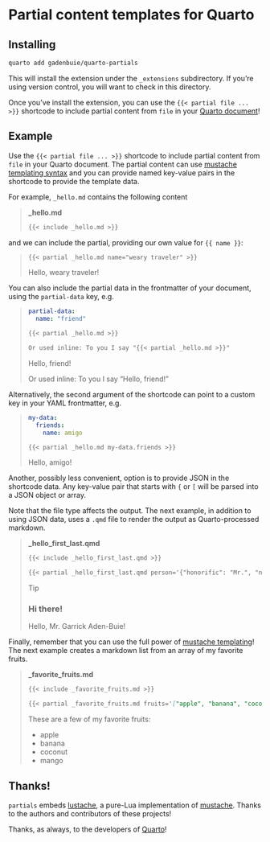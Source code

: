 # Partial content templates for Quarto


## Installing

``` bash
quarto add gadenbuie/quarto-partials
```

This will install the extension under the `_extensions` subdirectory. If
you’re using version control, you will want to check in this directory.

Once you’ve install the extension, you can use the
`{{< partial file ... >}}` shortcode to include partial content from
`file` in your [Quarto document](https://quarto.org)!

## Example

Use the `{{< partial file ... >}}` shortcode to include partial content
from `file` in your Quarto document. The partial content can use
[mustache templating syntax](https://mustache.github.io) and you can
provide named key-value pairs in the shortcode to provide the template
data.

For example, `_hello.md` contains the following content

> <div class="code-with-filename">
>
> **\_hello.md**
>
> ``` markdown
> {{< include _hello.md >}}
> ```
>
> </div>

and we can include the partial, providing our own value for
`{{ name }}`:

> ``` markdown
> {{< partial _hello.md name="weary traveler" >}}
> ```
>
> Hello, weary traveler!

You can also include the partial data in the frontmatter of your
document, using the `partial-data` key, e.g. 

> ``` yaml
> partial-data:
>   name: "friend"
> ```
>
> ``` markdown
> {{< partial _hello.md >}}
>
> Or used inline: To you I say "{{< partial _hello.md >}}"
> ```
>
> Hello, friend!
>
> Or used inline: To you I say “Hello, friend!”

Alternatively, the second argument of the shortcode can point to a
custom key in your YAML frontmatter, e.g.

> ``` yaml
> my-data:
>   friends:
>     name: amigo
> ```
>
> ``` markdown
> {{< partial _hello.md my-data.friends >}}
> ```
>
> Hello, amigo!

Another, possibly less convenient, option is to provide JSON in the
shortcode data. Any key-value pair that starts with `{` or `[` will be
parsed into a JSON object or array.

Note that the file type affects the output. The next example, in
addition to using JSON data, uses a `.qmd` file to render the output as
Quarto-processed markdown.

> <div class="code-with-filename">
>
> **\_hello_first_last.qmd**
>
> ``` markdown
> {{< include _hello_first_last.qmd >}}
> ```
>
> </div>
>
> ``` markdown
> {{< partial _hello_first_last.qmd person='{"honorific": "Mr.", "name": {"first": "Garrick", "last": "Aden-Buie"}}' >}}
> ```
>
> > [!TIP]
> >
> > ### Hi there!
> >
> > Hello, Mr. Garrick Aden-Buie!

Finally, remember that you can use the full power of [mustache
templating](https://mustache.github.io)! The next example creates a
markdown list from an array of my favorite fruits.

> <div class="code-with-filename">
>
> **\_favorite_fruits.md**
>
> ``` markdown
> {{< include _favorite_fruits.md >}}
> ```
>
> </div>
>
> ``` markdown
> {{< partial _favorite_fruits.md fruits='["apple", "banana", "coconut", "mango"]' >}}
> ```
>
> These are a few of my favorite fruits:
>
> - apple
> - banana
> - coconut
> - mango

## Thanks!

`partials` embeds [lustache](https://github.com/Olivine-Labs/lustache),
a pure-Lua implementation of [mustache](https://mustache.github.io).
Thanks to the authors and contributors of these projects!

Thanks, as always, to the developers of [Quarto](https://quarto.org)!
